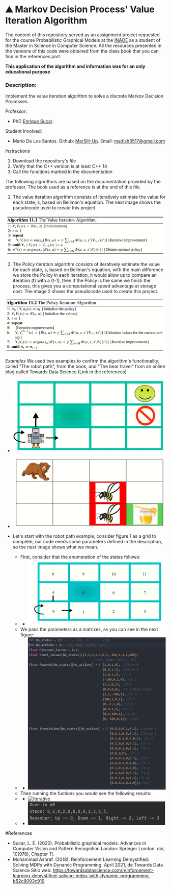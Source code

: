 <h1>&#9968 Markov Decision Process' Value Iteration Algorithm</h1>

The content of this repository served as an assignment project requested for the course Probabilistic Graphical Models at the <a href="https://www.inaoep.mx/">INAOE</a> as a student of the Master in Science in Computer Science. All the resources presented in the versions of this code were obtained from the class book that you can find in the references part. 

<strong>This application of the algorithm and information was for an only educational purpose</strong>

<h3>Description:</h3> Implement the value iteration algorithm to solve a discrete Markov Decision Processes.

Professor:
- PhD <a href="https://ccc.inaoep.mx/~esucar/">Enrique Sucar</a>.

Student Involved:
- Mario De Los Santos. Github: <a href="https://github.com/MarSH-Up">MarSH-Up</a>. Email: madlsh3517@gmail.com


<em>Instructions</em>
1. Download the repository's file
2. Verify that the C++ version is at least C++ 14
3. Call the functions marked in the documentation

The following algorithms are based on the documentation provided by the professor. The book used as a reference is at the end of this file. 

1. The value iteration algorithm consists of iteratively estimate the value for each state, s, based on Bellman's equation. The next image shows the pseudocode used to create this project.

<div style="text-align:center"><img src="Images/Algorithm_pseudocode.PNG" /></div>

2. The Policy iteration algorithm consists of iteratively estimate the value for each state, s, based on Bellman's equation, with the main difference we store the Policy in each iteration, it would allow us to compare an iteration (t) with a (t-1), then if the Policy is the same we finish the process, this gives you a computational speed advantage at storage cost. The image 2 shows the pseudocode used to create this project.

<div style="text-align:center"><img src="Images/Algorithm_pseudocode1.PNG" /></div>

<em>Examples</em>
We used two examples to confirm the algorithm's functionality,  called "The robot path", from the book, and "The bear travel" from an online blog called Towards Data Science (Link in the references)

- ![The robot path](Images/Example_bot.PNG)
- ![The bear travel](Images/Example_bear.PNG)

- Let's start with the robot path example, consider figure 1 as a grid to complete, our code needs some parameters defined in the description, so the next image shows what we mean.
    - First, consider that the enumeration of the states follows:
    - - ![States](Images/Example_bot_states.PNG)
    - We pass the parameters as a matrixes, as you can see in the next figure: 
    - - ![Parameters Descriptions](Images/Example_bot_code.PNG)
    - Then running the fuctions you would see the following results:
    - - ![Iterative](Example_bot_iteraction.PNG)
    - - ![Policy](Images/Example_bot_Policy.PNG)

#References
-  Sucar, L. E. (2020). Probabilistic graphical models. Advances in Computer Vision and Pattern Recognition.London: Springer London. doi, 10(978), Chapter 11.
- Mohammad Ashraf. (2018). Reinforcement Learning Demystified: Solving MDPs with Dynamic Programming. April 2021, de Towards Data Science Sitio web: https://towardsdatascience.com/reinforcement-learning-demystified-solving-mdps-with-dynamic-programming-b52c8093c919
